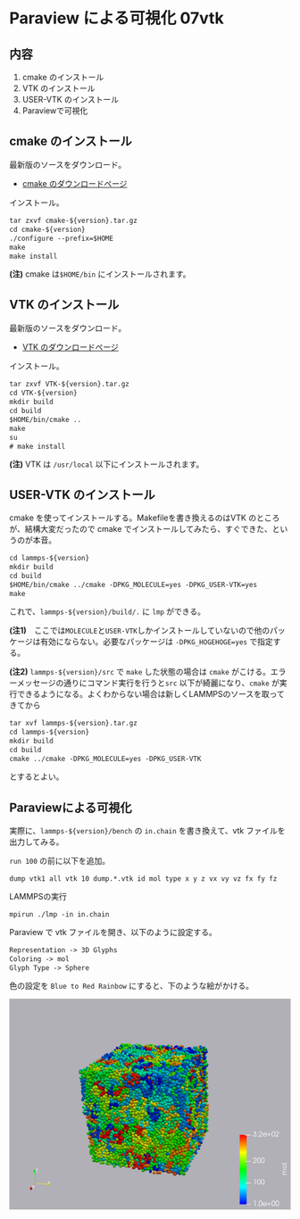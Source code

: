 # Paraview による可視化 07vtk

## 内容

1. cmake のインストール
1. VTK のインストール
1. USER-VTK のインストール
1. Paraviewで可視化

## cmake のインストール

最新版のソースをダウンロード。

+ [cmake のダウンロードページ](https://cmake.org/download/)

インストール。

```
tar zxvf cmake-${version}.tar.gz
cd cmake-${version}
./configure --prefix=$HOME
make
make install
```
**(注)** cmake は`$HOME/bin`  にインストールされます。


## VTK のインストール

最新版のソースをダウンロード。

+ [VTK のダウンロードページ](https://vtk.org/download/)

インストール。

```
tar zxvf VTK-${version}.tar.gz
cd VTK-${version}
mkdir build
cd build
$HOME/bin/cmake ..
make
su
# make install
```
**(注)** VTK は `/usr/local` 以下にインストールされます。

## USER-VTK のインストール

cmake を使ってインストールする。Makefileを書き換えるのはVTK のところが、結構大変だったので cmake でインストールしてみたら、すぐできた、というのが本音。

```
cd lammps-${version}
mkdir build
cd build
$HOME/bin/cmake ../cmake -DPKG_MOLECULE=yes -DPKG_USER-VTK=yes
make
```

これで、`lammps-${version}/build/.` に `lmp` ができる。

**(注1)**　ここでは`MOLECULE`と`USER-VTK`しかインストールしていないので他のパッケージは有効にならない。必要なパッケージは `-DPKG_HOGEHOGE=yes` で指定する。

**(注2)** `lammps-${version}/src` で `make` した状態の場合は `cmake` がこける。エラーメッセージの通りにコマンド実行を行うと`src` 以下が綺麗になり、`cmake` が実行できるようになる。よくわからない場合は新しくLAMMPSのソースを取ってきてから
```
tar xvf lammps-${version}.tar.gz
cd lammps-${version}
mkdir build
cd build
cmake ../cmake -DPKG_MOLECULE=yes -DPKG_USER-VTK
```
とするとよい。



## Paraviewによる可視化

実際に、`lammps-${version}/bench` の `in.chain` を書き換えて、vtk ファイルを出力してみる。

`run 100` の前に以下を追加。
```
dump vtk1 all vtk 10 dump.*.vtk id mol type x y z vx vy vz fx fy fz
```

LAMMPSの実行

```
mpirun ./lmp -in in.chain
```

Paraview で vtk ファイルを開き、以下のように設定する。
```
Representation -> 3D Glyphs
Coloring -> mol
Glyph Type -> Sphere
```

色の設定を `Blue to Red Rainbow` にすると、下のような絵がかける。

<img src="png/paraview-all.png" atl="paraview-all">